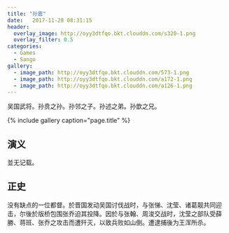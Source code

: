 ```yaml
---
title: "孙震"
date:   2017-11-28 08:31:15
header:
  overlay_image: http://oyy3dtfqo.bkt.clouddn.com/s320-1.png
  overlay_filter: 0.5
categories:
  - Games
  - Sango
gallery:
  - image_path: http://oyy3dtfqo.bkt.clouddn.com/573-1.png
  - image_path: http://oyy3dtfqo.bkt.clouddn.com/a172-1.png
  - image_path: http://oyy3dtfqo.bkt.clouddn.com/a126-1.png
---
```


吴国武将。孙贲之孙。孙邻之子。孙述之弟。孙歆之兄。

{% include gallery caption="page.title" %}

## 演义

並无记载。

## 正史

没有缺点的一位都督。於晋国发动吴国讨伐战时，与张悌、沈莹、诸葛靓共同迎击，尔後於版桥包围张乔迫其投降。因於与张翰、周浚交战时，沈莹之部队受薛勝、蒋班、张乔之攻击而遭歼灭，以致兵败如山倒。遭逮捕後为王浑所杀。
